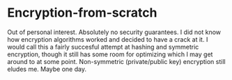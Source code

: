# Encryption-from-scratch
Out of personal interest. Absolutely no security guarantees. I did not know how encryption algorithms worked and decided to have a crack at it. I would call this a fairly succesful attempt at hashing and symmetric encryption, though it still has some room for optimizing which I may get around to at some point. Non-symmetric (private/public key) encryption still eludes me. Maybe one day.
